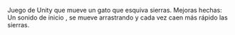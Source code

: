 Juego de Unity que mueve un gato que esquiva sierras. Mejoras hechas: Un sonido de inicio , se mueve arrastrando y cada vez caen más rápido las sierras.
